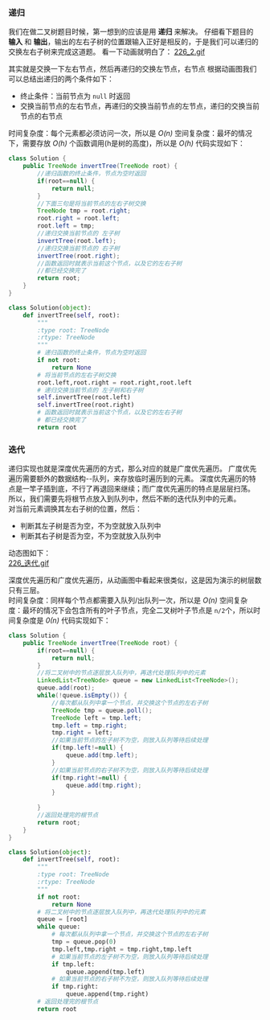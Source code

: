### 递归
我们在做二叉树题目时候，第一想到的应该是用 **递归** 来解决。
仔细看下题目的 **输入** 和 **输出**，输出的左右子树的位置跟输入正好是相反的，于是我们可以递归的交换左右子树来完成这道题。
看一下动画就明白了：
 [226_2.gif](https://pic.leetcode-cn.com/0f91f7cbf5740de86e881eb7427c6c3993f4eca3624ca275d71e21c5e3e2c550-226_2.gif)

其实就是交换一下左右节点，然后再递归的交换左节点，右节点
根据动画图我们可以总结出递归的两个条件如下：
- 终止条件：当前节点为 `null` 时返回
- 交换当前节点的左右节点，再递归的交换当前节点的左节点，递归的交换当前节点的右节点

时间复杂度：每个元素都必须访问一次，所以是 *O(n)*
空间复杂度：最坏的情况下，需要存放 *O(h)* 个函数调用(h是树的高度)，所以是 *O(h)*
代码实现如下：

```Java []
class Solution {
	public TreeNode invertTree(TreeNode root) {
		//递归函数的终止条件，节点为空时返回
		if(root==null) {
			return null;
		}
		//下面三句是将当前节点的左右子树交换
		TreeNode tmp = root.right;
		root.right = root.left;
		root.left = tmp;
		//递归交换当前节点的 左子树
		invertTree(root.left);
		//递归交换当前节点的 右子树
		invertTree(root.right);
		//函数返回时就表示当前这个节点，以及它的左右子树
		//都已经交换完了
		return root;
	}
}
```
```Python []
class Solution(object):
	def invertTree(self, root):
		"""
		:type root: TreeNode
		:rtype: TreeNode
		"""
		# 递归函数的终止条件，节点为空时返回
		if not root:
			return None
		# 将当前节点的左右子树交换
		root.left,root.right = root.right,root.left
		# 递归交换当前节点的 左子树和右子树
		self.invertTree(root.left)
		self.invertTree(root.right)
		# 函数返回时就表示当前这个节点，以及它的左右子树
		# 都已经交换完了		
		return root
```



### 迭代
递归实现也就是深度优先遍历的方式，那么对应的就是广度优先遍历。
广度优先遍历需要额外的数据结构--队列，来存放临时遍历到的元素。
深度优先遍历的特点是一竿子插到底，不行了再退回来继续；而广度优先遍历的特点是层层扫荡。
所以，我们需要先将根节点放入到队列中，然后不断的迭代队列中的元素。   
对当前元素调换其左右子树的位置，然后：
- 判断其左子树是否为空，不为空就放入队列中
- 判断其右子树是否为空，不为空就放入队列中
   
动态图如下：   
 [226_迭代.gif](https://pic.leetcode-cn.com/f9e06159617cbf8372b544daee37be70286c3d9b762c016664e225044fc4d479-226_%E8%BF%AD%E4%BB%A3.gif)

深度优先遍历和广度优先遍历，从动画图中看起来很类似，这是因为演示的树层数只有三层。   
时间复杂度：同样每个节点都需要入队列/出队列一次，所以是 *O(n)*
空间复杂度：最坏的情况下会包含所有的叶子节点，完全二叉树叶子节点是 `n/2`个，所以时间复杂度是 *0(n)*
代码实现如下：
```Java []
class Solution {
	public TreeNode invertTree(TreeNode root) {
		if(root==null) {
			return null;
		}
		//将二叉树中的节点逐层放入队列中，再迭代处理队列中的元素
		LinkedList<TreeNode> queue = new LinkedList<TreeNode>();
		queue.add(root);
		while(!queue.isEmpty()) {
			//每次都从队列中拿一个节点，并交换这个节点的左右子树
			TreeNode tmp = queue.poll();
			TreeNode left = tmp.left;
			tmp.left = tmp.right;
			tmp.right = left;
			//如果当前节点的左子树不为空，则放入队列等待后续处理
			if(tmp.left!=null) {
				queue.add(tmp.left);
			}
			//如果当前节点的右子树不为空，则放入队列等待后续处理
			if(tmp.right!=null) {
				queue.add(tmp.right);
			}
			
		}
		//返回处理完的根节点
		return root;
	}
}
```
```Python []
class Solution(object):
	def invertTree(self, root):
		"""
		:type root: TreeNode
		:rtype: TreeNode
		"""
		if not root:
			return None
		# 将二叉树中的节点逐层放入队列中，再迭代处理队列中的元素
		queue = [root]
		while queue:
			# 每次都从队列中拿一个节点，并交换这个节点的左右子树
			tmp = queue.pop(0)
			tmp.left,tmp.right = tmp.right,tmp.left
			# 如果当前节点的左子树不为空，则放入队列等待后续处理
			if tmp.left:
				queue.append(tmp.left)
			# 如果当前节点的右子树不为空，则放入队列等待后续处理	
			if tmp.right:
				queue.append(tmp.right)
		# 返回处理完的根节点
		return root
```